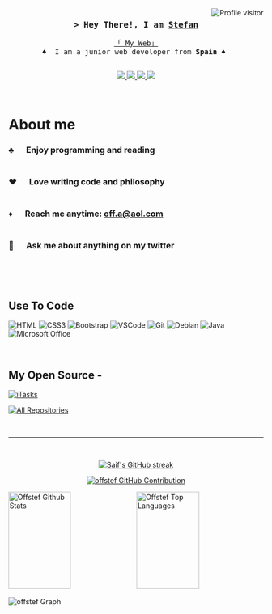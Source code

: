 <a href="https://komarev.com/ghpvc/?username=offstef">
  <img align="right" src="https://komarev.com/ghpvc/?username=offstef&label=Visitors&color=0e75b6&style=flat" alt="Profile visitor" />
</a>
<!-- Intro  -->
<h3 align="center">
        <samp>&gt; Hey There!, I am
                <b><a target="_blank" href="http://www.0ff.tech/">Stefan</a></b>
        </samp>
</h3>


<p align="center"> 
  <samp>
    <a target="_blank" href="http://www.0ff.tech/">「 My Web」</a>
    <br>
    ♠️&emsp; I am a junior web developer from <b>Spain</b> ♠️&emsp;
    <br>
    <br>
  </samp>
</p>

<p align="center">
 <a href="https://www.offstef.es" target="blank">
  <img src="https://img.shields.io/badge/Website-DC143C?style=for-the-badge&logo=medium&logoColor=white"/>
 </a>
 <a href="https://linkedin.com/in/godworstenemy" target="_blank">
  <img src="https://img.shields.io/badge/LinkedIn-0077B5?style=for-the-badge&logo=linkedin&logoColor=white"/>
 </a>
 <a href="https://twitter.com/godworstenemy" target="_blank">
  <img src="https://img.shields.io/badge/Twitter-1DA1F2?style=for-the-badge&logo=twitter&logoColor=white" />
 </a>
 <a href="https://instagram.com/29.stf" target="_blank">
  <img src="https://img.shields.io/badge/Instagram-fe4164?style=for-the-badge&logo=instagram&logoColor=white"/>
 </a> 
</p>
<br />

<!-- About Section -->
 # About me
 
<p>
  
### ♣️ &emsp; Enjoy programming and reading <br/><br/>
### ♥️ &emsp; Love writing code and philosophy <br/><br/>
### ♦️ &emsp; Reach me anytime: off.a@aol.com<br/><br/>
### 💬 &emsp; Ask me about anything on my twitter

</p>

<br/>
<br/>
<br/>

## Use To Code

<!-- ![Javascript](https://img.shields.io/badge/Javascript-F0DB4F?style=for-the-badge&labelColor=black&logo=javascript&logoColor=F0DB4F)
![Typescript](https://img.shields.io/badge/Typescript-007acc?style=for-the-badge&labelColor=black&logo=typescript&logoColor=007acc)
![React](https://img.shields.io/badge/-React-61DBFB?style=for-the-badge&labelColor=black&logo=react&logoColor=61DBFB)
![React Native](https://img.shields.io/badge/React_Native-20232A?style=for-the-badge&logo=react&logoColor=61DAFB)
![Next.js](https://img.shields.io/badge/next.js-000000?style=for-the-badge&logo=nextdotjs&logoColor=white)
![Nodejs](https://img.shields.io/badge/Nodejs-3C873A?style=for-the-badge&labelColor=black&logo=node.js&logoColor=3C873A)
![Express.js](https://img.shields.io/badge/Express.js-000000?style=for-the-badge&logo=express&logoColor=white)
![MongoDB](https://img.shields.io/badge/MongoDB-4EA94B?style=for-the-badge&logo=mongodb&logoColor=white) -->
![HTML](https://img.shields.io/badge/HTML5-E34F26?style=for-the-badge&logo=html5&logoColor=white)
![CSS3](https://img.shields.io/badge/CSS3-1572B6?style=for-the-badge&logo=css3&logoColor=white)
![Bootstrap](https://img.shields.io/badge/Bootstrap-563D7C?style=for-the-badge&logo=bootstrap&logoColor=white)
![VSCode](https://img.shields.io/badge/Visual_Studio-0078d7?style=for-the-badge&logo=visual%20studio&logoColor=white)
![Git](https://img.shields.io/badge/Git-F05032?style=for-the-badge&logo=git&logoColor=white)
![Debian](https://img.shields.io/badge/Debian-A81D33?style=for-the-badge&logo=debian&logoColor=white)
![Java](https://img.shields.io/badge/Java-ED8B00?style=for-the-badge&logo=openjdk&logoColor=white)
![Microsoft Office](https://img.shields.io/badge/Microsoft_Office-D83B01?style=for-the-badge&logo=microsoft-office&logoColor=white)


<br/>

## My Open Source -
[![iTasks](https://github-readme-stats.vercel.app/api/pin/?username=offstef&repo=off-password&border_color=7F3FBF&bg_color=0D1117&title_color=C9D1D9&text_color=8B949E&icon_color=7F3FBF)](https://github.com/offstef/off-password)
<p align="left">
  <a href="https://github.com/offstef?tab=repositories" target="_blank"><img alt="All Repositories" title="All Repositories" src="https://img.shields.io/badge/-All%20Repos-2962FF?style=for-the-badge&logo=koding&logoColor=white"/></a>
</p>

<br/>
<hr/>
<br/>

<p align="center">
  <a href="https://github.com/offstef">
    <img src="https://github-readme-streak-stats.herokuapp.com/?user=offstef&theme=radical&border=7F3FBF&background=0D1117" alt="Saif's GitHub streak"/>
  </a>
</p>

<p align="center">
  <a href="https://github.com/offstef">
    <img src="https://github-profile-summary-cards.vercel.app/api/cards/profile-details?username=offstef&theme=radical" alt="offstef GitHub Contribution"/>
  </a>
</p>

<a> 
    <a href="https://github.com/offstef"><img alt="Offstef Github Stats" src="https://denvercoder1-github-readme-stats.vercel.app/api?username=offstef&show_icons=true&count_private=true&theme=react&border_color=7F3FBF&bg_color=0D1117&title_color=F85D7F&icon_color=F8D866" height="192px" width="49.5%"/></a>
  <a href="https://github.com/offstef"><img alt="Offstef Top Languages" src="https://denvercoder1-github-readme-stats.vercel.app/api/top-langs/?username=offstef&langs_count=8&layout=compact&theme=react&border_color=7F3FBF&bg_color=0D1117&title_color=F85D7F&icon_color=F8D866" height="192px" width="49.5%"/></a>
  <br/>
</a>


![offstef Graph](https://github-readme-activity-graph.vercel.app/graph?username=offstef&custom_title=Offstef's%20GitHub%20Activity%20Graph&bg_color=0D1117&color=7F3FBF&line=7F3FBF&point=7F3FBF&area_color=FFFFFF&title_color=FFFFFF&area=true)
